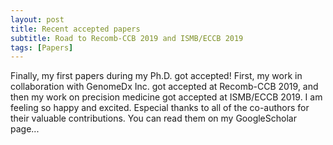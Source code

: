 ```yaml
---
layout: post
title: Recent accepted papers
subtitle: Road to Recomb-CCB 2019 and ISMB/ECCB 2019 
tags: [Papers]
---
```

Finally, my first papers during my Ph.D. got accepted! First, my work in collaboration with GenomeDx Inc. got accepted at Recomb-CCB 2019, and then my work on precision medicine got accepted at ISMB/ECCB 2019. I am feeling so happy and excited. Especial thanks to all of the co-authors for their valuable contributions.  You can read them on my GoogleScholar page...
